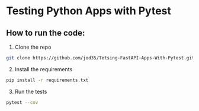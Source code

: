 # Testing Python Apps with Pytest

## How to run the code:
1. Clone the repo
```bash
git clone https://github.com/jod35/Tetsing-FastAPI-Apps-With-Pytest.git
```

2. Install the requirements
```bash
pip install -r requirements.txt
```

3. Run the tests
```bash
pytest --cov
```



